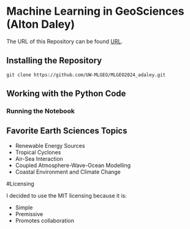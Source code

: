 # Machine Learning in GeoSciences (Alton Daley)


The URL of this Repository can be found [URL](https://github.com/UW-MLGEO/MLGEO2024_adaley).

## Installing the Repository
```
git clone https://github.com/UW-MLGEO/MLGEO2024_adaley.git
```

## Working with the Python Code

### Running the Notebook

## Favorite Earth Sciences Topics

- Renewable Energy Sources
- Tropical Cyclones
- Air-Sea Interaction
- Coupled Atmosphere-Wave-Ocean Modelling
- Coastal Environment and Climate Change

#Licensing

I decided to use the MIT licensing because it is:

- Simple
- Premissive
- Promotes collaboration
